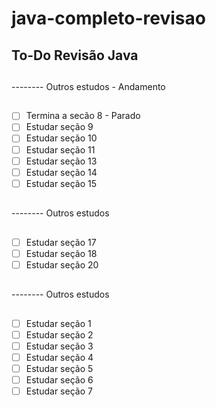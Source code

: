 # java-completo-revisao

## To-Do Revisão Java

##
-------- Outros estudos - Andamento
##
- [ ] Termina a secão 8 - Parado 
- [ ] Estudar seção 9
- [ ] Estudar seção 10
- [ ] Estudar seção 11
- [ ] Estudar seção 13
- [ ] Estudar seção 14
- [ ] Estudar seção 15
##
-------- Outros estudos
##
- [ ] Estudar seção 17
- [ ] Estudar seção 18
- [ ] Estudar seção 20
##
-------- Outros estudos
##
- [ ] Estudar seção 1
- [ ] Estudar seção 2
- [ ] Estudar seção 3
- [ ] Estudar seção 4
- [ ] Estudar seção 5
- [ ] Estudar seção 6
- [ ] Estudar seção 7
